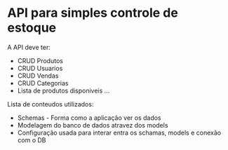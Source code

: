 # API para simples controle de estoque

A API deve ter:
- CRUD Produtos
- CRUD Usuarios
- CRUD Vendas
- CRUD Categorias
- Lista de produtos disponiveis
...

Lista de conteudos utilizados:
- Schemas - Forma como a aplicação ver os dados
- Modelagem do banco de dados atravez dos models
- Configuração usada para interar entra os schamas, models e conexão com o DB 